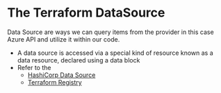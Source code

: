 # The Terraform DataSource
Data Source are ways we can query items from the provider in this case Azure API and utilize it within our code.
- A data source is accessed via a special kind of resource known as a data resource, declared using a data block
- Refer to the
  - [HashiCorp Data Source](https://developer.hashicorp.com/terraform/language/data-sources)
  - [Terraform Registry](https://registry.terraform.io/providers/hashicorp/azurerm/latest/docs/data-sources/image)




